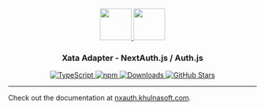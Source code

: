 <p align="center">
  <br/>
  <a href="https://nxauth.khulnasoft.com" target="_blank">
    <img height="64px" src="https://nxauth.khulnasoft.com/img/logo-sm.png" />
  </a>
  <a href="https://xata.io" target="_blank">
    <img height="64px" src="https://nxauth.khulnasoft.com/img/adapters/xata.svg"/>
  </a>
  <h3 align="center"><b>Xata Adapter</b> - NextAuth.js / Auth.js</a></h3>
  <p align="center" style="align: center;">
    <a href="https://npm.im/@nxauth/xata-adapter">
      <img src="https://img.shields.io/badge/TypeScript-blue?style=flat-square" alt="TypeScript" />
    </a>
    <a href="https://npm.im/@nxauth/xata-adapter">
      <img alt="npm" src="https://img.shields.io/npm/v/@nxauth/xata-adapter?color=green&label=@nxauth/xata-adapter&style=flat-square">
    </a>
    <a href="https://www.npmtrends.com/@nxauth/xata-adapter">
      <img src="https://img.shields.io/npm/dm/@nxauth/xata-adapter?label=%20downloads&style=flat-square" alt="Downloads" />
    </a>
    <a href="https://github.com/khulnasoft/nxauth/stargazers">
      <img src="https://img.shields.io/github/stars/khulnasoft/nxauth?style=flat-square" alt="GitHub Stars" />
    </a>
  </p>
</p>

---

Check out the documentation at [nxauth.khulnasoft.com](https://nxauth.khulnasoft.com/reference/adapter/xata).
